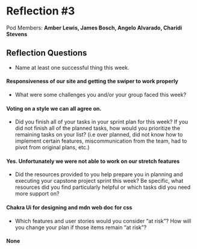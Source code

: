 # Reflection #3

Pod Members: **Amber Lewis, James Bosch, Angelo Alvarado, Charidi Stevens**

## Reflection Questions

* Name at least one successful thing this week.

 #### Responsiveness of our site and getting the swiper to work properly ####

* What were some challenges you and/or your group faced this week?

 #### Voting on a style we can all agree on. ####

* Did you finish all of your tasks in your sprint plan for this week? If you did not finish all of the planned tasks, how would you prioritize the remaining tasks on your list?  (i.e over planned, did not know how to implement certain features, miscommunication from the team, had to pivot from original plans, etc.)

 #### Yes. Unfortunately we were not able to work on our stretch features ####

* Did the resources provided to you help prepare you in planning and executing your capstone project sprint this week? Be specific, what resources did you find particularly helpful or which tasks did you need more support on?

 #### Chakra Ui for designing and mdn web doc for css ####

* Which features and user stories would you consider “at risk”? How will you change your plan if those items remain “at risk”?

 #### None ####

